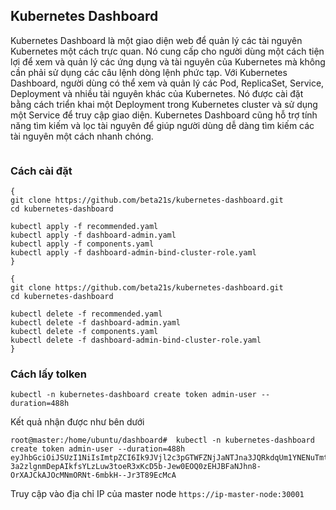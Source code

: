 ## Kubernetes Dashboard

Kubernetes Dashboard là một giao diện web để quản lý các tài nguyên Kubernetes một cách trực quan. Nó cung cấp cho người dùng một cách tiện lợi để xem và quản lý các ứng dụng và tài nguyên của Kubernetes mà không cần phải sử dụng các câu lệnh dòng lệnh phức tạp. Với Kubernetes Dashboard, người dùng có thể xem và quản lý các Pod, ReplicaSet, Service, Deployment và nhiều tài nguyên khác của Kubernetes. Nó được cài đặt bằng cách triển khai một Deployment trong Kubernetes cluster và sử dụng một Service để truy cập giao diện. Kubernetes Dashboard cũng hỗ trợ tính năng tìm kiếm và lọc tài nguyên để giúp người dùng dễ dàng tìm kiếm các tài nguyên một cách nhanh chóng.

<figure><img src="https://i.imgur.com/oPHagei.png" alt=""><figcaption></figcaption></figure>

### Cách cài đặt

```
{
git clone https://github.com/beta21s/kubernetes-dashboard.git
cd kubernetes-dashboard

kubectl apply -f recommended.yaml
kubectl apply -f dashboard-admin.yaml
kubectl apply -f components.yaml
kubectl apply -f dashboard-admin-bind-cluster-role.yaml
}
```

```
{
git clone https://github.com/beta21s/kubernetes-dashboard.git
cd kubernetes-dashboard

kubectl delete -f recommended.yaml
kubectl delete -f dashboard-admin.yaml
kubectl delete -f components.yaml
kubectl delete -f dashboard-admin-bind-cluster-role.yaml
}
```

### Cách lấy tolken

``` 
kubectl -n kubernetes-dashboard create token admin-user --duration=488h
```

Kết quả nhận được như bên dưới
```
root@master:/home/ubuntu/dashboard#  kubectl -n kubernetes-dashboard create token admin-user --duration=488h
eyJhbGciOiJSUzI1NiIsImtpZCI6Ik9JVjl2c3pGTWFZNjJaNTJna3JQRkdqUm1YNENuTmtJcjNkN1RRMVhnQmMifQ.eyJhdWQiOlsiaHR0cHM6Ly9rdWJlcm5ldGVzLmRlZmF1bHQuc3ZjLmNsdXN0ZXIubG9jYWwiXSwiZXhwIjoxNjc5ODc3OTM5LCJpYXQiOjE2NzgxMjExMzksImlzcyI6Imh0dHBzOi8va3ViZXJuZXRlcy5kZWZhdWx0LnN2Yy5jbHVzdGVyLmxvY2FsIiwia3ViZXJuZXRlcy5pbyI6eyJuYW1lc3BhY2UiOiJrdWJlcm5ldGVzLWRhc2hib2FyZCIsInNlcnZpY2VhY2NvdW50Ijp7Im5hbWUiOiJhZG1pbi11c2VyIiwidWlkIjoiNmEyNjQ5ODItOTk1Mi00OTdmLTg4NDMtYTBlYzg1Y2RjNmFjIn19LCJuYmYiOjE2NzgxMjExMzksInN1YiI6InN5c3RlbTpzZXJ2aWNlYWNjb3VudDprdWJlcm5ldGVzLWRhc2hib2FyZDphZG1pbi11c2VyIn0.U0bcDvB4Z0GugF7VFWrOUvF6t9UxkxoJbXhTQwxxtGNWvBvpv7etuCu8VO_uWTwLqy8vlLo2kD4qHN0AsVfnxAJ6Pwkg32g78w9SEj5Te3AihrDdOlg__L7FWDTOUgSBbxVZwa786ZXDlVNV5JwjdxibxKOWCibYD6wdhnVKujy8w400Kv75uJ6xTed6Xf1SWbdmXn9jH7gryWwYruOWM0xcPqTIBn7tmSkbUOmM_eQyjc8SZbEMAAHQ-3a2zlgnmDepAIkfsYLzLuw3toeR3xKcD5b-Jew0EOQ0zEHJBFaNJhn8-OrXAJCkAJOcMNmORNt-6mbkH--Jr3T89EcMcA
```

Truy cập vào địa chỉ IP của master node ```https://ip-master-node:30001```

<figure><img src="https://i.imgur.com/5YEmj5F.png" alt=""><figcaption></figcaption></figure>

